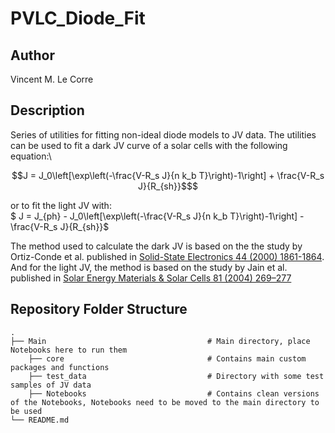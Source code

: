 # PVLC_Diode_Fit

## Author
Vincent M. Le Corre

## Description
Series of utilities for fitting non-ideal diode models to JV data. 
The utilities can be used to fit a dark JV curve of a solar cells with the following equation:\
```math
J = J_0\left[\exp\left(-\frac{V-R_s J}{n k_b T}\right)-1\right] + \frac{V-R_s J}{R_{sh}}$
```
or to fit the light JV with:\
$ J = J_{ph} - J_0\left[\exp\left(-\frac{V-R_s J}{n k_b T}\right)-1\right] - \frac{V-R_s J}{R_{sh}}$

The method used to calculate the dark JV is based on the the study by Ortiz-Conde et al. published in [Solid-State Electronics 44 (2000) 1861-1864](https://doi.org/10.1016/S0038-1101(00)00132-5).\
And for the light JV, the method is based on the study by Jain et al. published in [Solar Energy Materials & Solar Cells 81 (2004) 269–277](https://doi.org/10.1016/j.solmat.2003.11.018)

## Repository Folder Structure
    .
    ├── Main                                    # Main directory, place Notebooks here to run them
        ├── core                                # Contains main custom packages and functions
        ├── test_data                           # Directory with some test samples of JV data
        ├── Notebooks                           # Contains clean versions of the Notebooks, Notebooks need to be moved to the main directory to be used
    └── README.md